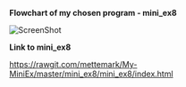 **Flowchart of my chosen program - mini_ex8**

![ScreenShot](https://github.com/mettemark/My-MiniEx/blob/master/mini_ex9/Sk%C3%A6rmbillede%202018-04-12%20kl.%2012.40.22.png)




**Link to mini_ex8**


https://rawgit.com/mettemark/My-MiniEx/master/mini_ex8/mini_ex8/index.html
